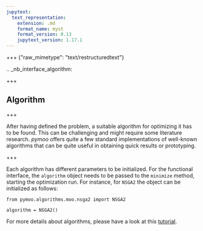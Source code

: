 ```yaml
---
jupytext:
  text_representation:
    extension: .md
    format_name: myst
    format_version: 0.13
    jupytext_version: 1.17.1
---
```


+++ {"raw_mimetype": "text/restructuredtext"}

.. _nb_interface_algorithm:

+++

## Algorithm

+++

After having defined the problem, a suitable algorithm for optimizing it has to be found. This can be challenging and might require some literature research. *pymoo* offers quite a few standard implementations of well-known algorithms that can be quite useful in obtaining quick results or prototyping.

+++

Each algorithm has different parameters to be initialized. For the functional interface, the `algorithm` object needs to be passed to the `minimize` method, starting the optimization run. For instance, for `NSGA2` the object can be initialized as follows:

```{code-cell} ipython3
from pymoo.algorithms.moo.nsga2 import NSGA2

algorithm = NSGA2()
```

For more details about algorithms, please have a look at this [tutorial](../algorithms/index.ipynb).

